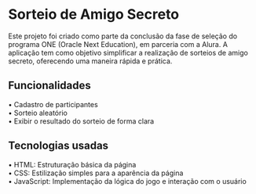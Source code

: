 <h1> Sorteio de Amigo Secreto </h1>
<p> Este projeto foi criado como parte da conclusão da fase de seleção do programa ONE (Oracle Next Education), em parceria com a Alura. A aplicação tem como objetivo simplificar a realização de sorteios de amigo secreto, oferecendo uma maneira rápida e prática. </p>
<h2> Funcionalidades </h2>
<p> • Cadastro de participantes <br>
• Sorteio aleatório <br>
• Exibir o resultado do sorteio de forma clara </p>
<h2> Tecnologias usadas </h2>
<p> • HTML: Estruturação básica da página <br>
• CSS: Estilização simples para a aparência da página <br>
• JavaScript: Implementação da lógica do jogo e interação com o usuário </p>
